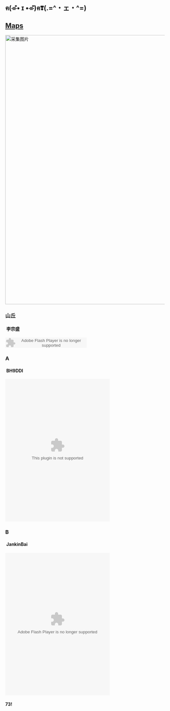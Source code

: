 ## ฅ(⌯͒• ɪ •⌯͒)ฅ❣(.=^・ェ・^=)

## [Maps](http://jankinbai.icoc.in)

<img id="zoomr_img" src="//img.hb.aicdn.com/92d200c93e1d2a3999ada769ac897be00745ec442273d-RH0Gr9" width="567" height="850" alt="采集图片" data-baiduimageplus-ignore="1">

### 山丘
####  **李宗盛**

<embed src="http://www.xiami.com/widget/232376656_1772001102/singlePlayer.swf" type="application/x-shockwave-flash" width="257" height="33" wmode="transparent">

### A
####  **BH9DDI**

<embed src="//music.163.com/style/swf/widget.swf?sid=819268134&type=0&auto=1&width=310&height=430" width="330" height="450"  allowNetworking="all">

### B
####  **JankinBai**


<embed src="http://www.xiami.com/widget/232376656_275677117_330_450_e29833_60362a_0/collectPlayer.swf" type="application/x-shockwave-flash" width="330" height="450" wmode="opaque">

#### 73!

